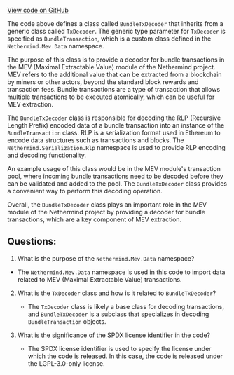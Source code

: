 [View code on GitHub](https://github.com/NethermindEth/nethermind/src/Nethermind/Nethermind.Mev/BundleTxDecoder.cs)

The code above defines a class called `BundleTxDecoder` that inherits from a generic class called `TxDecoder`. The generic type parameter for `TxDecoder` is specified as `BundleTransaction`, which is a custom class defined in the `Nethermind.Mev.Data` namespace. 

The purpose of this class is to provide a decoder for bundle transactions in the MEV (Maximal Extractable Value) module of the Nethermind project. MEV refers to the additional value that can be extracted from a blockchain by miners or other actors, beyond the standard block rewards and transaction fees. Bundle transactions are a type of transaction that allows multiple transactions to be executed atomically, which can be useful for MEV extraction.

The `BundleTxDecoder` class is responsible for decoding the RLP (Recursive Length Prefix) encoded data of a bundle transaction into an instance of the `BundleTransaction` class. RLP is a serialization format used in Ethereum to encode data structures such as transactions and blocks. The `Nethermind.Serialization.Rlp` namespace is used to provide RLP encoding and decoding functionality.

An example usage of this class would be in the MEV module's transaction pool, where incoming bundle transactions need to be decoded before they can be validated and added to the pool. The `BundleTxDecoder` class provides a convenient way to perform this decoding operation.

Overall, the `BundleTxDecoder` class plays an important role in the MEV module of the Nethermind project by providing a decoder for bundle transactions, which are a key component of MEV extraction.
## Questions: 
 1. What is the purpose of the `Nethermind.Mev.Data` namespace?
   - The `Nethermind.Mev.Data` namespace is used in this code to import data related to MEV (Maximal Extractable Value) transactions.
   
2. What is the `TxDecoder` class and how is it related to `BundleTxDecoder`?
   - The `TxDecoder` class is likely a base class for decoding transactions, and `BundleTxDecoder` is a subclass that specializes in decoding `BundleTransaction` objects.
   
3. What is the significance of the SPDX license identifier in the code?
   - The SPDX license identifier is used to specify the license under which the code is released. In this case, the code is released under the LGPL-3.0-only license.